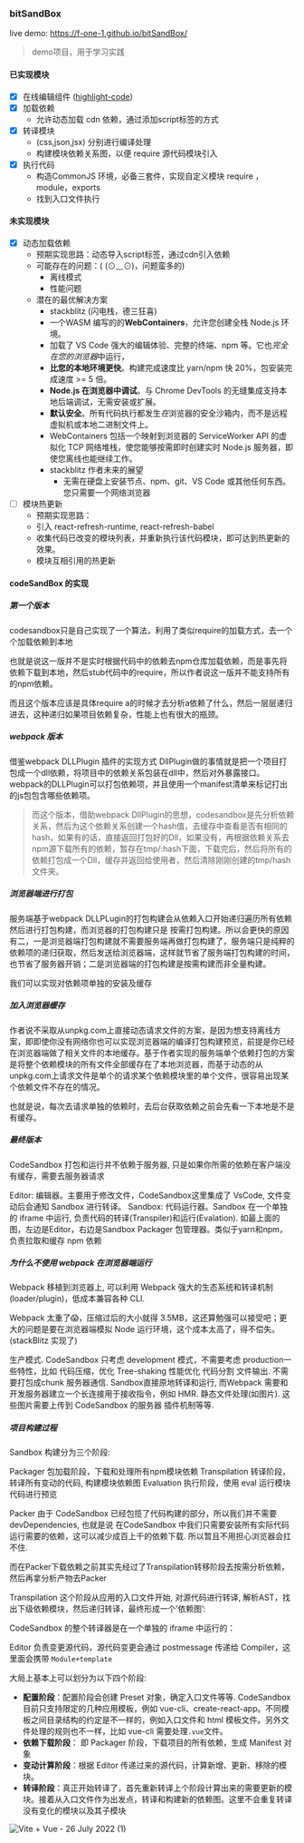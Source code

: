 ### bitSandBox 

live demo: https://f-one-1.github.io/bitSandBox/

> demo项目，用于学习实践

#### 已实现模块

- [x] 在线编辑组件 ([highlight-code](https://github.com/F-one-1/vue-highlight-code))
- [x] 加载依赖
  - 允许动态加载 cdn 依赖，通过添加script标签的方式
- [x] 转译模块 
  - (css,json,jsx) 分别进行编译处理
  - 构建模块依赖关系图，以便 require 源代码模块引入
- [x] 执行代码
  - 构造CommonJS 环境，必备三套件，实现自定义模块 require ，module，exports
  - 找到入口文件执行





#### 未实现模块

- [x] 动态加载依赖
  - 预期实现思路：动态导入script标签，通过cdn引入依赖      
  - 可能存在的问题：(  (⊙﹏⊙)，问题蛮多的)
    - 离线模式
    - 性能问题
  - 潜在的最优解决方案
    - stackblitz    (闪电栈，德三狂喜)
    - 一个WASM 编写的的**WebContainers**，允许您创建全栈 Node.js 环境。
    - 加载了 VS Code 强大的编辑体验、完整的终端、npm 等。它也*完全在您的浏览器*中运行，
    - **比您的本地环境更快**。构建完成速度比 yarn/npm 快 20%，包安装完成速度 >= 5 倍。
    - **Node.js 在浏览器中调试**。与 Chrome DevTools 的无缝集成支持本地后端调试，无需安装或扩展。
    - **默认安全**。所有代码执行都发生*在*浏览器的安全沙箱内，而不是远程虚拟机或本地二进制文件上。
    - WebContainers 包括一个映射到浏览器的 ServiceWorker API 的虚拟化 TCP 网络堆栈，使您能够按需即时创建实时 Node.js 服务器，即使您离线也能继续工作。
    - stackblitz 作者未来的展望
      - 无需在硬盘上安装节点、npm、git、VS Code 或其他任何东西。您只需要一个网络浏览器
- [ ] 模块热更新
  - 预期实现思路：
  - 引入 react-refresh-runtime, react-refresh-babel 
  - 收集代码已改变的模块列表，并重新执行该代码模块，即可达到热更新的效果。
  - 模块互相引用的热更新



#### codeSandBox 的实现

##### 第一个版本

codesandbox只是自己实现了一个算法，利用了类似require的加载方式，去一个个加载依赖到本地

也就是说这一版并不是实时根据代码中的依赖去npm仓库加载依赖，而是事先将依赖下载到本地，然后stub代码中的require，所以作者说这一版并不能支持所有的npm依赖。

而且这个版本应该是具体require a的时候才去分析a依赖了什么，然后一层层递归进去，这种递归如果项目依赖复杂，性能上也有很大的瓶颈。

##### webpack 版本

借鉴webpack DLLPlugin 插件的实现方式
DllPlugin做的事情就是把一个项目打包成一个dll依赖，将项目中的依赖关系包装在dll中，然后对外暴露接口。
webpack的DLLPlugin可以打包依赖项，并且使用一个manifest清单来标记打出的js包包含哪些依赖项。

> 而这个版本，借助webpack DllPlugin的思想，codesandbox是先分析依赖关系，然后为这个依赖关系创建一个hash值，去缓存中查看是否有相同的hash，如果有的话，直接返回打包好的Dll，如果没有，再根据依赖关系去npm源下载所有的依赖，暂存在tmp/:hash下面，下载完后，然后将所有的依赖打包成一个Dll，缓存并返回给使用者，然后清除刚刚创建的tmp/hash文件夹。


##### 浏览器端进行打包

服务端基于webpack DLLPLugin的打包构建会从依赖入口开始递归遍历所有依赖然后进行打包构建，而浏览器的打包构建只是 按需打包构建。所以会更快的原因有二，一是浏览器端打包构建就不需要服务端再做打包构建了，服务端只是纯粹的依赖项的递归获取，然后发送给浏览器端，这样就节省了服务端打包构建的时间，也节省了服务器开销；二是浏览器端的打包构建是按需构建而非全量构建。

我们可以实现对依赖项单独的安装及缓存

##### 加入浏览器缓存

作者说不采取从unpkg.com上直接动态请求文件的方案，是因为想支持离线方案，即即使你没有网络你也可以实现浏览器端的编译打包构建预览，前提是你已经在浏览器端做了相关文件的本地缓存。基于作者实现的服务端单个依赖打包的方案是将整个依赖模块的所有文件全部缓存在了本地浏览器，而基于动态的从unpkg.com上请求文件是单个的请求某个依赖模块里的单个文件，很容易出现某个依赖文件不存在的情况。

也就是说，每次去请求单独的依赖时，去后台获取依赖之前会先看一下本地是不是有缓存。



##### 最终版本


CodeSandbox 打包和运行并不依赖于服务器, 只是如果你所需的依赖在客户端没有缓存，需要去服务器请求

Editor: 编辑器。主要用于修改文件，CodeSandbox这里集成了 VsCode, 文件变动后会通知 Sandbox 进行转译。
Sandbox: 代码运行器。Sandbox 在一个单独的 iframe 中运行, 负责代码的转译(Transpiler)和运行(Evalation). 如最上面的图，左边是Editor，右边是Sandbox
Packager 包管理器。类似于yarn和npm，负责拉取和缓存 npm 依赖


##### 为什么不使用 webpack 在浏览器端运行

Webpack 移植到浏览器上, 可以利用 Webpack 强大的生态系统和转译机制(loader/plugin)，低成本兼容各种 CLI.


 Webpack 太重了😱，压缩过后的大小就得 3.5MB，这还算勉强可以接受吧；更大的问题是要在浏览器端模拟 Node 运行环境，这个成本太高了，得不偿失。
(stackBlitz 实现了)


生产模式. CodeSandbox 只考虑 development 模式，不需要考虑 production一些特性，比如
代码压缩，优化
Tree-shaking
性能优化
代码分割
文件输出. 不需要打包成chunk
服务器通信. Sandbox直接原地转译和运行, 而Webpack 需要和开发服务器建立一个长连接用于接收指令，例如 HMR.
静态文件处理(如图片). 这些图片需要上传到 CodeSandbox 的服务器
插件机制等等.



##### 项目构建过程

Sandbox 构建分为三个阶段:

Packager 包加载阶段，下载和处理所有npm模块依赖
Transpilation 转译阶段，转译所有变动的代码, 构建模块依赖图
Evaluation 执行阶段，使用 eval 运行模块代码进行预览


Packer
由于 CodeSandbox 已经包揽了代码构建的部分，所以我们并不需要devDependencies, 也就是说 在CodeSandbox 中我们只需要安装所有实际代码运行需要的依赖，这可以减少成百上千的依赖下载. 所以暂且不用担心浏览器会扛不住.

而在Packer下载依赖之前其实先经过了Transpilation转移阶段去按需分析依赖，然后再拿分析产物去Packer


Transpilation
这个阶段从应用的入口文件开始, 对源代码进行转译, 解析AST，找出下级依赖模块，然后递归转译，最终形成一个’依赖图’:

CodeSandbox 的整个转译器是在一个单独的 iframe 中运行的：

Editor 负责变更源代码，源代码变更会通过 postmessage 传递给 Compiler，这里面会携带 `Module+template`

大局上基本上可以划分为以下四个阶段:

- **配置阶段**：配置阶段会创建 Preset 对象，确定入口文件等等. CodeSandbox 目前只支持限定的几种应用模板，例如 vue-cli、create-react-app。不同模板之间目录结构的约定是不一样的，例如入口文件和 html 模板文件。另外文件处理的规则也不一样，比如 vue-cli 需要处理`.vue`文件。
- **依赖下载阶段**： 即 Packager 阶段，下载项目的所有依赖，生成 Manifest 对象
- **变动计算阶段**：根据 Editor 传递过来的源代码，计算新增、更新、移除的模块。
- **转译阶段**：真正开始转译了，首先重新转译上个阶段计算出来的需要更新的模块。接着从入口文件作为出发点，转译和构建新的依赖图。这里不会重复转译没有变化的模块以及其子模块




![Vite + Vue - 26 July 2022 (1)](https://user-images.githubusercontent.com/68687740/180930335-0f2d4544-9476-4caf-bd1d-d7f5aec8b92b.gif)

